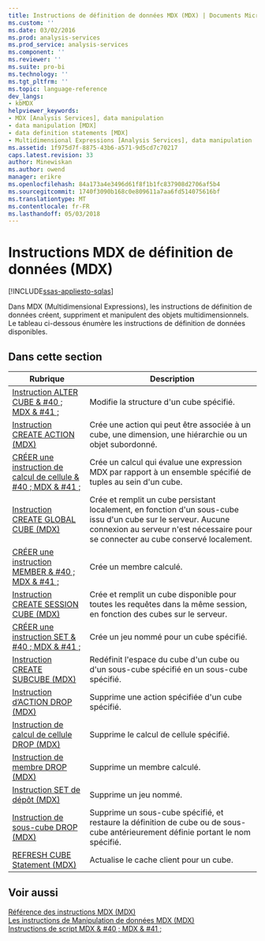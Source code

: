 ```yaml
---
title: Instructions de définition de données MDX (MDX) | Documents Microsoft
ms.custom: ''
ms.date: 03/02/2016
ms.prod: analysis-services
ms.prod_service: analysis-services
ms.component: ''
ms.reviewer: ''
ms.suite: pro-bi
ms.technology: ''
ms.tgt_pltfrm: ''
ms.topic: language-reference
dev_langs:
- kbMDX
helpviewer_keywords:
- MDX [Analysis Services], data manipulation
- data manipulation [MDX]
- data definition statements [MDX]
- Multidimensional Expressions [Analysis Services], data manipulation
ms.assetid: 1f975d7f-8875-43b6-a571-9d5cd7c70217
caps.latest.revision: 33
author: Minewiskan
ms.author: owend
manager: erikre
ms.openlocfilehash: 84a173a4e3496d61f8f1b1fc837908d2706af5b4
ms.sourcegitcommit: 1740f3090b168c0e809611a7aa6fd514075616bf
ms.translationtype: MT
ms.contentlocale: fr-FR
ms.lasthandoff: 05/03/2018
---
```

# <a name="mdx-data-definition-statements-mdx"></a>Instructions MDX de définition de données (MDX)
[!INCLUDE[ssas-appliesto-sqlas](../includes/ssas-appliesto-sqlas.md)]

  Dans MDX (Multidimensional Expressions), les instructions de définition de données créent, suppriment et manipulent des objets multidimensionnels. Le tableau ci-dessous énumère les instructions de définition de données disponibles.  
  
## <a name="in-this-section"></a>Dans cette section  
  
|Rubrique| Description|  
|-----------|-----------------|  
|[Instruction ALTER CUBE & #40 ; MDX & #41 ;](../mdx/mdx-data-definition-alter-cube.md)|Modifie la structure d'un cube spécifié.|  
|[Instruction CREATE ACTION &#40;MDX&#41;](../mdx/mdx-data-definition-create-action.md)|Crée une action qui peut être associée à un cube, une dimension, une hiérarchie ou un objet subordonné.|  
|[CRÉER une instruction de calcul de cellule & #40 ; MDX & #41 ;](../mdx/mdx-data-definition-create-cell-calculation.md)|Crée un calcul qui évalue une expression MDX par rapport à un ensemble spécifié de tuples au sein d'un cube.|  
|[Instruction CREATE GLOBAL CUBE &#40;MDX&#41;](../mdx/mdx-data-definition-create-global-cube.md)|Crée et remplit un cube persistant localement, en fonction d'un sous-cube issu d'un cube sur le serveur. Aucune connexion au serveur n'est nécessaire pour se connecter au cube conservé localement.|  
|[CRÉER une instruction MEMBER & #40 ; MDX & #41 ;](../mdx/mdx-data-definition-create-member.md)|Crée un membre calculé.|  
|[Instruction CREATE SESSION CUBE &#40;MDX&#41;](../mdx/mdx-data-definition-create-session-cube.md)|Crée et remplit un cube disponible pour toutes les requêtes dans la même session, en fonction des cubes sur le serveur.|  
|[CRÉER une instruction SET & #40 ; MDX & #41 ;](../mdx/mdx-data-definition-create-set.md)|Crée un jeu nommé pour un cube spécifié.|  
|[Instruction CREATE SUBCUBE &#40;MDX&#41;](../mdx/mdx-data-definition-create-subcube.md)|Redéfinit l'espace du cube d'un cube ou d'un sous-cube spécifié en un sous-cube spécifié.|  
|[Instruction d’ACTION DROP &#40;MDX&#41;](../mdx/mdx-data-definition-drop-action.md)|Supprime une action spécifiée d'un cube spécifié.|  
|[Instruction de calcul de cellule DROP &#40;MDX&#41;](../mdx/mdx-data-definition-drop-cell-calculation.md)|Supprime le calcul de cellule spécifié.|  
|[Instruction de membre DROP &#40;MDX&#41;](../mdx/mdx-data-definition-drop-member.md)|Supprime un membre calculé.|  
|[Instruction SET de dépôt &#40;MDX&#41;](../mdx/mdx-data-definition-drop-set.md)|Supprime un jeu nommé.|  
|[Instruction de sous-cube DROP &#40;MDX&#41;](../mdx/mdx-data-definition-drop-subcube.md)|Supprime un sous-cube spécifié, et restaure la définition de cube ou de sous-cube antérieurement définie portant le nom spécifié.|  
|[REFRESH CUBE Statement &#40;MDX&#41;](../mdx/mdx-data-definition-refresh-cube.md)|Actualise le cache client pour un cube.|  
  
## <a name="see-also"></a>Voir aussi  
 [Référence des instructions MDX &#40;MDX&#41;](../mdx/mdx-statement-reference-mdx.md)   
 [Les instructions de Manipulation de données MDX &#40;MDX&#41;](../mdx/mdx-data-manipulation-statements-mdx.md)   
 [Instructions de script MDX & #40 ; MDX & #41 ;](../mdx/mdx-scripting-statements-mdx.md)  
  
  
